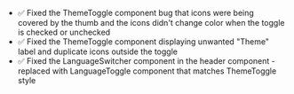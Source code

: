 - ✅ Fixed the ThemeToggle component bug that icons were being covered by the thumb and the icons didn't change color when the toggle is checked or unchecked
- ✅ Fixed the ThemeToggle component displaying unwanted "Theme" label and duplicate icons outside the toggle
- ✅ Fixed the LanguageSwitcher component in the header component - replaced with LanguageToggle component that matches ThemeToggle style